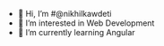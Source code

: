 - 👋 Hi, I’m #@nikhilkawdeti
- 👀 I’m interested in Web Development
- 🌱 I’m currently learning Angular

<!---
nikhilkawdeti1learn/nikhilkawdeti is a ✨ special ✨ repository because its `README.md` (this file) appears on your GitHub profile.
You can click the Preview link to take a look at your changes.
--->

